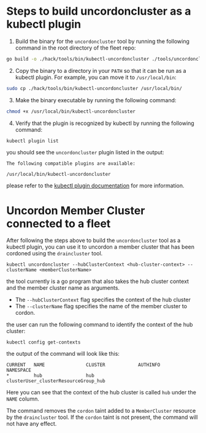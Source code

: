 # Steps to build uncordoncluster as a kubectl plugin

1. Build the binary for the `uncordoncluster` tool by running the following command in the root directory of the fleet repo:

```bash
go build -o ./hack/tools/bin/kubectl-uncordoncluster ./tools/uncordoncluster/main.go
```

2. Copy the binary to a directory in your `PATH` so that it can be run as a kubectl plugin. For example, you can move it to
   `/usr/local/bin`:

```bash
sudo cp ./hack/tools/bin/kubectl-uncordoncluster /usr/local/bin/
```

3. Make the binary executable by running the following command:

```bash
chmod +x /usr/local/bin/kubectl-uncordoncluster
```

4. Verify that the plugin is recognized by kubectl by running the following command:

```bash
kubectl plugin list
```

you should see the `uncordoncluster` plugin listed in the output:

```
The following compatible plugins are available:

/usr/local/bin/kubectl-uncordoncluster
```

please refer to the [kubectl plugin documentation](https://kubernetes.io/docs/tasks/extend-kubectl/kubectl-plugins/) for
more information.


# Uncordon Member Cluster connected to a fleet

After following the steps above to build the `uncordoncluster` tool as a kubectl plugin, you can use it to uncordon a 
member cluster that has been cordoned using the `draincluster` tool. 

```
kubectl uncordoncluster --hubClusterContext <hub-cluster-context> --clusterName <memberClusterName>
```

the tool currently is a go program that also takes the hub cluster context and the member cluster name as arguments.

- The `--hubClusterContext` flag specifies the context of the hub cluster
- The `--clusterName` flag specifies the name of the member cluster to cordon.

the user can run the following command to identify the context of the hub cluster:

```
kubectl config get-contexts
```

the output of the command will look like this:

```
CURRENT   NAME               CLUSTER            AUTHINFO                                            NAMESPACE         
*         hub                hub                clusterUser_clusterResourceGroup_hub   
```

Here you can see that the context of the hub cluster is called `hub` under the `NAME` column.

The command removes the `cordon` taint added to a `MemberCluster` resource by the `draincluster` tool. If the `cordon` 
taint is not present, the command will not have any effect.
